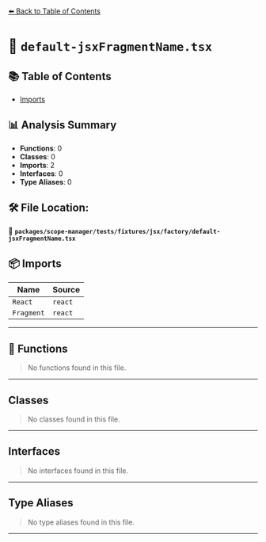 [⬅️ Back to Table of Contents](../../../../../../index.md)

# 📄 `default-jsxFragmentName.tsx`

## 📚 Table of Contents

- [Imports](#imports)

## 📊 Analysis Summary

- **Functions**: 0
- **Classes**: 0
- **Imports**: 2
- **Interfaces**: 0
- **Type Aliases**: 0

## 🛠️ File Location:
📂 **`packages/scope-manager/tests/fixtures/jsx/factory/default-jsxFragmentName.tsx`**

## 📦 Imports

| Name | Source |
|------|--------|
| `React` | `react` |
| `Fragment` | `react` |


---

## 🔧 Functions

> No functions found in this file.


---

## Classes

> No classes found in this file.


---

## Interfaces

> No interfaces found in this file.


---

## Type Aliases

> No type aliases found in this file.


---